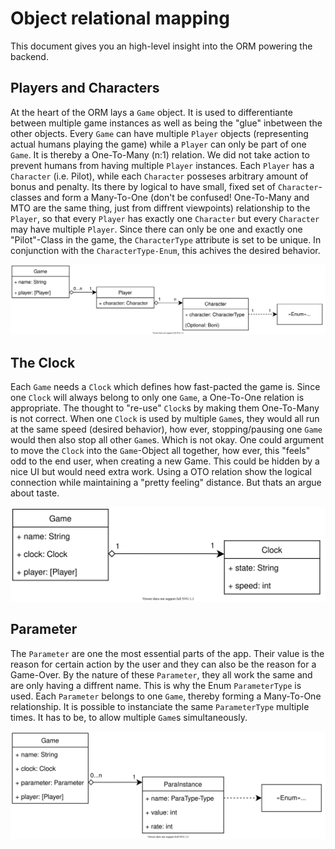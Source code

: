 # Object relational mapping

This document gives you an high-level insight into the ORM powering the backend.


## Players and Characters

At the heart of the ORM lays a `Game` object. It is used to differentiante between multiple game instances as well as being the "glue" inbetween the other objects.
Every `Game` can have multiple `Player` objects (representing actual humans playing the game) while a `Player` can only be part of one `Game`. It is thereby a One-To-Many (n:1) relation. We did not take action to prevent humans from having multiple `Player` instances. 
Each `Player` has a `Character` (i.e. Pilot), while each `Character` posseses arbitrary amount of bonus and penalty. Its there by logical to have small, fixed set of `Character`-classes and form a Many-To-One (don't be confused! One-To-Many and MTO are the same thing, just from diffrent viewpoints) relationship to the `Player`, so that every `Player` has exactly one `Character` but every `Character` may have multiple `Player`. Since there can only be one and exactly one "Pilot"-Class in the game, the `CharacterType` attribute is set to be unique. In conjunction with the `CharacterType-Enum`, this achives the desired behavior.

![Player and Character in the ORM](../img/orm_player.svg "Player and Character in the ORM")


## The Clock

Each `Game` needs a `Clock` which defines how fast-pacted the game is. Since one `Clock` will always belong to only one `Game`, a One-To-One relation is appropriate. The thought to "re-use" `Clock`s by making them One-To-Many is not correct. When one `Clock` is used by multiple `Game`s, they would all run at the same speed (desired behavior), how ever, stopping/pausing one `Game` would then also stop all other `Game`s. Which is not okay.
One could argument to move the `Clock` into the `Game`-Object all together, how ever, this "feels" odd to the end user, when creating a new Game. This could be hidden by a nice UI but would need extra work. Using a OTO relation show the logical connection while maintaining a "pretty feeling" distance. But thats an argue about taste. 

![The clock in the ORM](../img/orm_clock.svg "Connection between Clock and Game")


## Parameter

The `Parameter` are one the most essential parts of the app. Their value is the reason for certain action by the user and they can also be the reason for a Game-Over. By the nature of these `Parameter`, they all work the same and are only having a diffrent name. This is why the Enum `ParameterType` is used. Each `Parameter` belongs to one `Game`, thereby forming a Many-To-One relationship. It is possible to instanciate the same `ParameterType` multiple times. It has to be, to allow multiple `Game`s simultaneously.

![Parameter in the ORM](../img/orm_parameter.svg "Connection between Parameter and Game")

